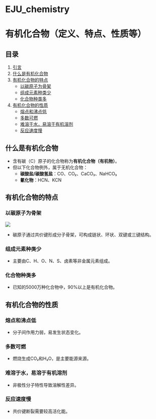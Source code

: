 # EJU_chemistry

# 有机化合物（定义、特点、性质等）

## 目录
1. [引言](#引言)
2. [什么是有机化合物](#什么是有机化合物)
3. [有机化合物的特点](#有机化合物的特点)
   - [以碳原子为骨架](#以碳原子为骨架)
   - [组成元素种类少](#组成元素种类少)
   - [化合物种类多](#化合物种类多)
4. [有机化合物的性质](#有机化合物的性质)
   - [熔点和沸点低](#熔点和沸点低)
   - [多数可燃](#多数可燃)
   - [难溶于水，易溶于有机溶剂](#难溶于水易溶于有机溶剂)
   - [反应速度慢](#反应速度慢)

## 什么是有机化合物
- 含有碳（C）原子的化合物称为**有机化合物（有机物）**。
- 但以下化合物例外，属于无机化合物：
  - **碳酸盐/碳酸氢盐**：CO、CO₂、CaCO₃、NaHCO₃
  - **氰化物**：HCN、KCN

## 有机化合物的特点
### 以碳原子为骨架
![]([https://picsum.photos/600/300](https://kimika.net/wp-content/uploads/2019/06/y1yuki2.png))
- 碳原子通过共价键形成分子骨架，可构成链状、环状、双键或三键结构。

### 组成元素种类少
- 主要由C、H、O、N、S、卤素等非金属元素组成。

### 化合物种类多
- 已知的5000万种化合物中，90%以上是有机化合物。

## 有机化合物的性质
### 熔点和沸点低
- 分子间作用力弱，易发生状态变化。

### 多数可燃
- 燃烧生成CO₂和H₂O，是主要能源来源。

### 难溶于水，易溶于有机溶剂
- 非极性分子特性导致溶解性差异。

### 反应速度慢
- 共价键断裂需要较高活化能。
